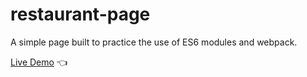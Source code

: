 # restaurant-page

A simple page built to practice the use of ES6 modules and webpack.

[Live Demo](https://terencechew.github.io/restaurant-page/) :point_left: